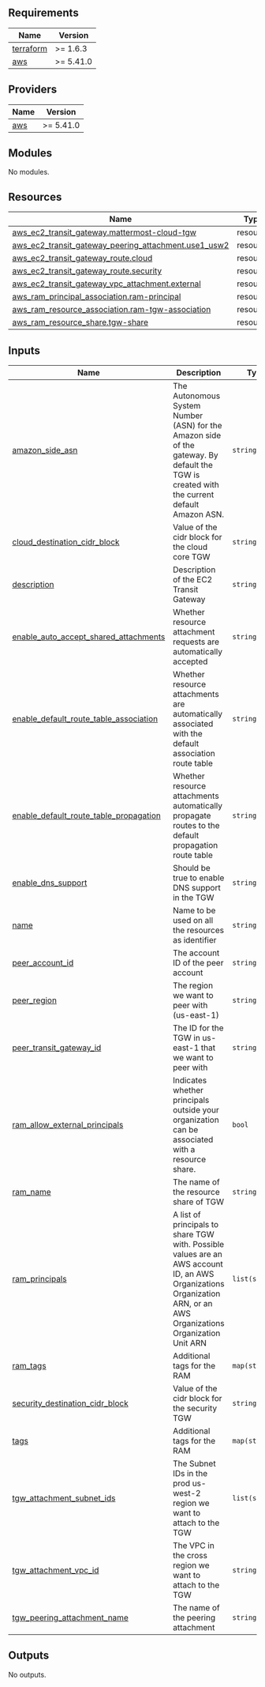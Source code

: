 ## Requirements

| Name | Version |
|------|---------|
| <a name="requirement_terraform"></a> [terraform](#requirement\_terraform) | >= 1.6.3 |
| <a name="requirement_aws"></a> [aws](#requirement\_aws) | >= 5.41.0 |

## Providers

| Name | Version |
|------|---------|
| <a name="provider_aws"></a> [aws](#provider\_aws) | >= 5.41.0 |

## Modules

No modules.

## Resources

| Name | Type |
|------|------|
| [aws_ec2_transit_gateway.mattermost-cloud-tgw](https://registry.terraform.io/providers/hashicorp/aws/latest/docs/resources/ec2_transit_gateway) | resource |
| [aws_ec2_transit_gateway_peering_attachment.use1_usw2](https://registry.terraform.io/providers/hashicorp/aws/latest/docs/resources/ec2_transit_gateway_peering_attachment) | resource |
| [aws_ec2_transit_gateway_route.cloud](https://registry.terraform.io/providers/hashicorp/aws/latest/docs/resources/ec2_transit_gateway_route) | resource |
| [aws_ec2_transit_gateway_route.security](https://registry.terraform.io/providers/hashicorp/aws/latest/docs/resources/ec2_transit_gateway_route) | resource |
| [aws_ec2_transit_gateway_vpc_attachment.external](https://registry.terraform.io/providers/hashicorp/aws/latest/docs/resources/ec2_transit_gateway_vpc_attachment) | resource |
| [aws_ram_principal_association.ram-principal](https://registry.terraform.io/providers/hashicorp/aws/latest/docs/resources/ram_principal_association) | resource |
| [aws_ram_resource_association.ram-tgw-association](https://registry.terraform.io/providers/hashicorp/aws/latest/docs/resources/ram_resource_association) | resource |
| [aws_ram_resource_share.tgw-share](https://registry.terraform.io/providers/hashicorp/aws/latest/docs/resources/ram_resource_share) | resource |

## Inputs

| Name | Description | Type | Default | Required |
|------|-------------|------|---------|:--------:|
| <a name="input_amazon_side_asn"></a> [amazon\_side\_asn](#input\_amazon\_side\_asn) | The Autonomous System Number (ASN) for the Amazon side of the gateway. By default the TGW is created with the current default Amazon ASN. | `string` | `"64512"` | no |
| <a name="input_cloud_destination_cidr_block"></a> [cloud\_destination\_cidr\_block](#input\_cloud\_destination\_cidr\_block) | Value of the cidr block for the cloud core TGW | `string` | n/a | yes |
| <a name="input_description"></a> [description](#input\_description) | Description of the EC2 Transit Gateway | `string` | `null` | no |
| <a name="input_enable_auto_accept_shared_attachments"></a> [enable\_auto\_accept\_shared\_attachments](#input\_enable\_auto\_accept\_shared\_attachments) | Whether resource attachment requests are automatically accepted | `string` | `"enable"` | no |
| <a name="input_enable_default_route_table_association"></a> [enable\_default\_route\_table\_association](#input\_enable\_default\_route\_table\_association) | Whether resource attachments are automatically associated with the default association route table | `string` | `"enable"` | no |
| <a name="input_enable_default_route_table_propagation"></a> [enable\_default\_route\_table\_propagation](#input\_enable\_default\_route\_table\_propagation) | Whether resource attachments automatically propagate routes to the default propagation route table | `string` | `"enable"` | no |
| <a name="input_enable_dns_support"></a> [enable\_dns\_support](#input\_enable\_dns\_support) | Should be true to enable DNS support in the TGW | `string` | `"enable"` | no |
| <a name="input_name"></a> [name](#input\_name) | Name to be used on all the resources as identifier | `string` | `""` | no |
| <a name="input_peer_account_id"></a> [peer\_account\_id](#input\_peer\_account\_id) | The account ID of the peer account | `string` | n/a | yes |
| <a name="input_peer_region"></a> [peer\_region](#input\_peer\_region) | The region we want to peer with (us-east-1) | `string` | n/a | yes |
| <a name="input_peer_transit_gateway_id"></a> [peer\_transit\_gateway\_id](#input\_peer\_transit\_gateway\_id) | The ID for the TGW in us-east-1 that we want to peer with | `string` | n/a | yes |
| <a name="input_ram_allow_external_principals"></a> [ram\_allow\_external\_principals](#input\_ram\_allow\_external\_principals) | Indicates whether principals outside your organization can be associated with a resource share. | `bool` | `true` | no |
| <a name="input_ram_name"></a> [ram\_name](#input\_ram\_name) | The name of the resource share of TGW | `string` | `""` | no |
| <a name="input_ram_principals"></a> [ram\_principals](#input\_ram\_principals) | A list of principals to share TGW with. Possible values are an AWS account ID, an AWS Organizations Organization ARN, or an AWS Organizations Organization Unit ARN | `list(string)` | `[]` | no |
| <a name="input_ram_tags"></a> [ram\_tags](#input\_ram\_tags) | Additional tags for the RAM | `map(string)` | `{}` | no |
| <a name="input_security_destination_cidr_block"></a> [security\_destination\_cidr\_block](#input\_security\_destination\_cidr\_block) | Value of the cidr block for the security TGW | `string` | n/a | yes |
| <a name="input_tags"></a> [tags](#input\_tags) | Additional tags for the RAM | `map(string)` | `{}` | no |
| <a name="input_tgw_attachment_subnet_ids"></a> [tgw\_attachment\_subnet\_ids](#input\_tgw\_attachment\_subnet\_ids) | The Subnet IDs in the prod us-west-2 region we want to attach to the TGW | `list(string)` | <pre>[<br>  ""<br>]</pre> | no |
| <a name="input_tgw_attachment_vpc_id"></a> [tgw\_attachment\_vpc\_id](#input\_tgw\_attachment\_vpc\_id) | The VPC in the cross region we want to attach to the TGW | `string` | n/a | yes |
| <a name="input_tgw_peering_attachment_name"></a> [tgw\_peering\_attachment\_name](#input\_tgw\_peering\_attachment\_name) | The name of the peering attachment | `string` | n/a | yes |

## Outputs

No outputs.

